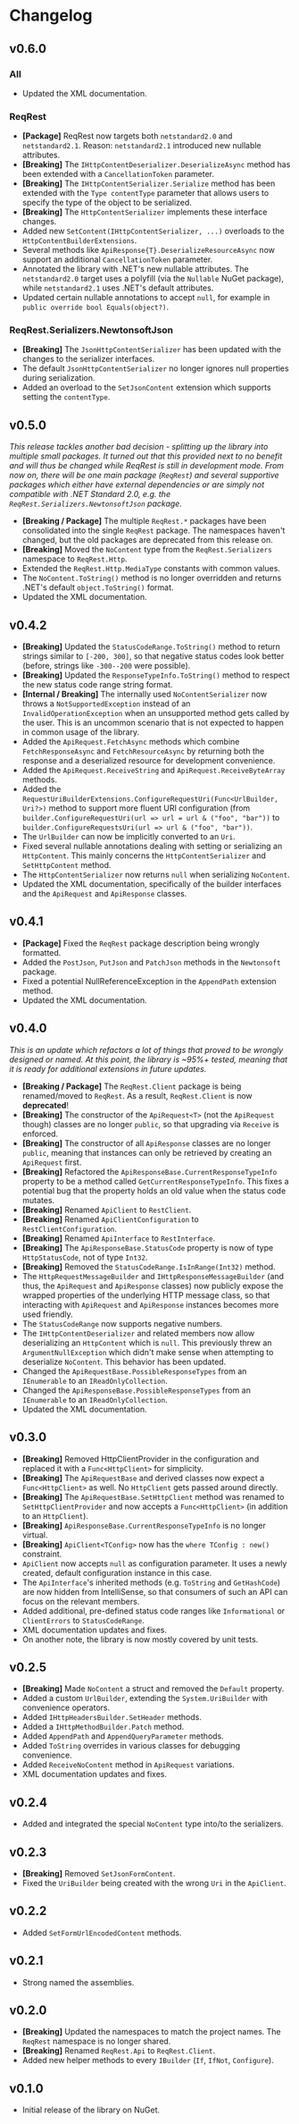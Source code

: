 # Changelog

## v0.6.0

### All

* Updated the XML documentation.

### ReqRest

* **[Package]** ReqRest now targets both `netstandard2.0` and `netstandard2.1`. Reason: `netstandard2.1` introduced new nullable attributes.
* **[Breaking]** The `IHttpContentDeserializer.DeserializeAsync` method has been extended with a `CancellationToken` parameter.
* **[Breaking]** The `IHttpContentSerializer.Serialize` method has been extended with the `Type contentType` parameter that allows users to specify the type of the object to be serialized.
* **[Breaking]** The `HttpContentSerializer` implements these interface changes.
* Added new `SetContent(IHttpContentSerializer, ...)` overloads to the `HttpContentBuilderExtensions`.
* Several methods like `ApiResponse{T}.DeserializeResourceAsync` now support an additional `CancellationToken` parameter.
* Annotated the library with .NET's new nullable attributes. The `netstandard2.0` target uses a polyfill (via the `Nullable` NuGet package), while `netstandard2.1` uses .NET's default attributes.
* Updated certain nullable annotations to accept `null`, for example in `public override bool Equals(object?)`.

### ReqRest.Serializers.NewtonsoftJson

* **[Breaking]** The `JsonHttpContentSerializer` has been updated with the changes to the serializer interfaces.
* The default `JsonHttpContentSerializer` no longer ignores null properties during serialization.
* Added an overload to the `SetJsonContent` extension which supports setting the `contentType`.


## v0.5.0

_This release tackles another bad decision - splitting up the library into multiple small packages.
It turned out that this provided next to no benefit and will thus be changed while ReqRest is still in development mode.
From now on, there will be one main package (`ReqRest`) and several supportive packages which either have external
dependencies or are simply not compatible with .NET Standard 2.0, e.g. the `ReqRest.Serializers.NewtonsoftJson` package._

* **[Breaking / Package]** The multiple `ReqRest.*` packages have been consolidated into the single `ReqRest` package. The namespaces haven't changed, but the old packages are deprecated from this release on.
* **[Breaking]** Moved the `NoContent` type from the `ReqRest.Serializers` namespace to `ReqRest.Http`.
* Extended the `ReqRest.Http.MediaType` constants with common values.
* The `NoContent.ToString()` method is no longer overridden and returns .NET's default `object.ToString()` format.
* Updated the XML documentation.


## v0.4.2

* **[Breaking]** Updated the `StatusCodeRange.ToString()` method to return strings similar to `[-200, 300]`, so that negative status codes look better (before, strings like `-300--200` were possible).
* **[Breaking]** Updated the `ResponseTypeInfo.ToString()` method to respect the new status code range string format.
* **[Internal / Breaking]** The internally used `NoContentSerializer` now throws a `NotSupportedException` instead of an `InvalidOperationException` when an unsupported method gets called by the user. This is an uncommon scenario that is not expected to happen in common usage of the library.
* Added the `ApiRequest.FetchAsync` methods which combine `FetchResponseAsync` and `FetchResourceAsync` by returning both the response and a deserialized resource for development convenience.
* Added the `ApiRequest.ReceiveString` and `ApiRequest.ReceiveByteArray` methods.
* Added the `RequestUriBuilderExtensions.ConfigureRequestUri(Func<UrlBuilder, Uri?>)` method to support more fluent URI configuration (from `builder.ConfigureRequestUri(url => url = url & ("foo", "bar"))` to `builder.ConfigureRequestsUri(url => url & ("foo", "bar"))`.
* The `UrlBuilder` can now be implicitly converted to an `Uri`.
* Fixed several nullable annotations dealing with setting or serializing an `HttpContent`. This mainly concerns the `HttpContentSerializer` and `SetHttpContent` method.
* The `HttpContentSerializer` now returns `null` when serializing `NoContent`.
* Updated the XML documentation, specifically of the builder interfaces and the `ApiRequest` and `ApiResponse` classes.

## v0.4.1

* **[Package]** Fixed the `ReqRest` package description being wrongly formatted.
* Added the `PostJson`, `PutJson` and `PatchJson` methods in the `Newtonsoft` package.
* Fixed a potential NullReferenceException in the `AppendPath` extension method.
* Updated the XML documentation.


## v0.4.0

_This is an update which refactors a lot of things that proved to be wrongly designed or named.
At this point, the library is ~95%+ tested, meaning that it is ready for additional extensions in future updates._

* **[Breaking / Package]** The `ReqRest.Client` package is being renamed/moved to `ReqRest`. As a result, `ReqRest.Client` is now **deprecated**!  
* **[Breaking]** The constructor of the `ApiRequest<T>` (not the `ApiRequest` though) classes are no longer `public`, so that upgrading via `Receive` is enforced.
* **[Breaking]** The constructor of all `ApiResponse` classes are no longer `public`, meaning that instances can only be retrieved by creating an `ApiRequest` first.
* **[Breaking]** Refactored the `ApiResponseBase.CurrentResponseTypeInfo` property to be a method called `GetCurrentResponseTypeInfo`. This fixes a potential bug that the property holds an old value when the status code mutates.
* **[Breaking]** Renamed `ApiClient` to `RestClient`.
* **[Breaking]** Renamed `ApiClientConfiguration` to `RestClientConfiguration`.
* **[Breaking]** Renamed `ApiInterface` to `RestInterface`.
* **[Breaking]** The `ApiResponseBase.StatusCode` property is now of type `HttpStatusCode`, not of type `Int32`.
* **[Breaking]** Removed the `StatusCodeRange.IsInRange(Int32)` method.
* The `HttpRequestMessageBuilder` and `IHttpResponseMessageBuilder` (and thus, the `ApiRequest` and `ApiResponse` classes) now publicly expose the wrapped properties of the underlying HTTP message class, so that interacting with `ApiRequest` and `ApiResponse` instances becomes more used friendly.
* The `StatusCodeRange` now supports negative numbers.
* The `IHttpContentDeserializer` and related members now allow deserializing an `HttpContent` which is `null`. This previously threw an `ArgumentNullException` which didn't make sense when attempting to deserialize `NoContent`. This behavior has been updated.
* Changed the `ApiRequestBase.PossibleResponseTypes` from an `IEnumerable` to an `IReadOnlyCollection`.
* Changed the `ApiResponseBase.PossibleResponseTypes` from an `IEnumerable` to an `IReadOnlyCollection`.
* Updated the XML documentation.


## v0.3.0

* **[Breaking]** Removed HttpClientProvider in the configuration and replaced it with a `Func<HttpClient>` for simplicity.
* **[Breaking]** The `ApiRequestBase` and derived classes now expect a `Func<HttpClient>` as well. No `HttpClient` gets passed around directly.
* **[Breaking]** The `ApiRequestBase.SetHttpClient` method was renamed to `SetHttpClientProvider` and now accepts a `Func<HttpClient>` (in addition to an `HttpClient`).
* **[Breaking]** `ApiResponseBase.CurrentResponseTypeInfo` is no longer virtual.
* **[Breaking]** `ApiClient<TConfig>` now has the `where TConfig : new()` constraint.
* `ApiClient` now accepts `null` as configuration parameter. It uses a newly created, default configuration instance in this case.
* The `ApiInterface`'s inherited methods (e.g. `ToString` and `GetHashCode`) are now hidden from IntelliSense, so that consumers of such an API can focus on the relevant members.
* Added additional, pre-defined status code ranges like `Informational` or `ClientErrors` to `StatusCodeRange`.
* XML documentation updates and fixes.
* On another note, the library is now mostly covered by unit tests.


## v0.2.5

* **[Breaking]** Made `NoContent` a struct and removed the `Default` property.
* Added a custom `UrlBuilder`, extending the `System.UriBuilder` with convenience operators.
* Added `IHttpHeadersBuilder.SetHeader` methods.
* Added a `IHttpMethodBuilder.Patch` method.
* Added `AppendPath` and `AppendQueryParameter` methods.
* Added `ToString` overrides in various classes for debugging convenience.
* Added `ReceiveNoContent` method in `ApiRequest` variations.
* XML documentation updates and fixes.


## v0.2.4

* Added and integrated the special `NoContent` type into/to the serializers. 


## v0.2.3

* **[Breaking]** Removed `SetJsonFormContent`.
* Fixed the `UriBuilder` being created with the wrong `Uri` in the `ApiClient`.


## v0.2.2

* Added `SetFormUrlEncodedContent` methods.


## v0.2.1

* Strong named the assemblies.


## v0.2.0

* **[Breaking]** Updated the namespaces to match the project names. The `ReqRest` namespace is no longer shared.
* **[Breaking]** Renamed `ReqRest.Api` to `ReqRest.Client`.
* Added new helper methods to every `IBuilder` (`If`, `IfNot`, `Configure`).


## v0.1.0

* Initial release of the library on NuGet.

